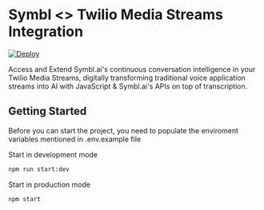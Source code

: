 # Symbl <> Twilio Media Streams Integration

[![Deploy](https://www.herokucdn.com/deploy/button.svg)](https://heroku.com/deploy?template=https://github.com/symblai/symbl-twilio-media-streams-integration/tree/main&env[PORT]=3000)

Access and Extend Symbl.ai's continuous conversation intelligence in your Twilio Media Streams, digitally transforming traditional voice application streams into AI with JavaScript & Symbl.ai's APIs on top of transcription.

## Getting Started

Before you can start the project, you need to populate the enviroment variables mentioned in .env.example file

Start in development mode

```bash
npm run start:dev
```

Start in production mode

```bash
npm start
```
